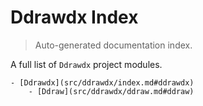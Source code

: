# Ddrawdx Index

> Auto-generated documentation index.

A full list of `Ddrawdx` project modules.

    - [Ddrawdx](src/ddrawdx/index.md#ddrawdx)
        - [Ddraw](src/ddrawdx/ddraw.md#ddraw)
